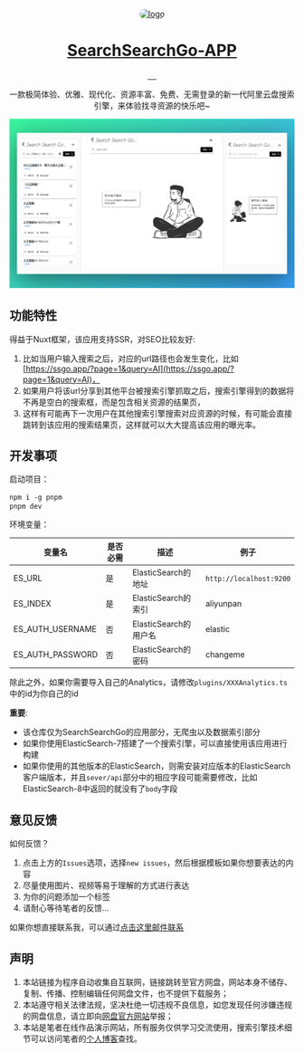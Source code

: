 <p align="center">
  <a href="https://ssgo.app" target="blank">
    <img src="https://ssgo.app/logobg.png" height="200px" alt="logo" style="border-radius: 20px"/>
    <h1 align="center"> SearchSearchGo-APP</h1>
  </a>
</p>

<p align="center">
  <a href="https://nuxt.com/">
    <img src="https://img.shields.io/badge/Nuxt3-00C58E?style=for-the-badge&logo=nuxt.js&logoColor=white" alt="">
  </a>
  <a href="https://vuetifyjs.com/">
    <img src="https://img.shields.io/badge/Vuetify-1867C0?style=for-the-badge&logo=vuetify&logoColor=white" alt="">
  </a>
  <a href="https://www.typescriptlang.org/">
    <img src="https://img.shields.io/badge/TypeScript-3178C6?style=for-the-badge&logo=typescript&logoColor=white" alt="">
  </a>
  <a href="https://www.elastic.co/">
    <img src="https://img.shields.io/badge/ElasticSearch-7-06B8D7?style=for-the-badge&logo=elasticsearch&logoColor=white" alt="">
  </a>
  <a href="https://opensource.org/license/mit/">
    <img src="https://img.shields.io/badge/License-MIT-yellow.svg?style=for-the-badge" alt="">
  </a>
</p>

<p align="center">
一款极简体验、优雅、现代化、资源丰富、免费、无需登录的新一代阿里云盘搜索引擎，来体验找寻资源的快乐吧~
</p>

<p align="center">
  <a href="">
    <img src="./images/PCMoblie-demo.png" alt=""> 
  </a>
</p>

## 功能特性

得益于Nuxt框架，该应用支持SSR，对SEO比较友好:

1. 比如当用户输入搜索之后，对应的url路径也会发生变化，比如[https://ssgo.app/?page=1&query=AI](https://ssgo.app/?page=1&query=AI)，
2. 如果用户将该url分享到其他平台被搜索引擎抓取之后，搜索引擎得到的数据将不再是空白的搜索框，而是包含相关资源的结果页，
3. 这样有可能再下一次用户在其他搜索引擎搜索对应资源的时候，有可能会直接跳转到该应用的搜索结果页，这样就可以大大提高该应用的曝光率。

## 开发事项

启动项目：

```shell
npm i -g pnpm
pnpm dev
```

环境变量：

|变量名|是否必需|描述|例子|
|-|-|-|-|
|ES_URL|是|ElasticSearch的地址|`http://localhost:9200`|
|ES_INDEX|是|ElasticSearch的索引|aliyunpan|
|ES_AUTH_USERNAME|否|ElasticSearch的用户名|elastic|
|ES_AUTH_PASSWORD|否|ElasticSearch的密码|changeme|

除此之外，如果你需要导入自己的Analytics，请修改`plugins/XXXAnalytics.ts`中的id为你自己的id

**重要**:

- 该仓库仅为SearchSearchGo的应用部分，无爬虫以及数据索引部分
- 如果你使用ElasticSearch-7搭建了一个搜索引擎，可以直接使用该应用进行构建
- 如果你使用的其他版本的ElasticSearch，则需安装对应版本的ElasticSearch客户端版本，并且`sever/api`部分中的相应字段可能需要修改，比如ElasticSearch-8中返回的就没有了`body`字段


## 意见反馈

如何反馈？

1. 点击上方的`Issues`选项，选择`new issues`，然后根据模板如果你想要表达的内容
2. 尽量使用图片、视频等易于理解的方式进行表达
3. 为你的问题添加一个标签
4. 请耐心等待笔者的反馈...

如果你想直接联系我，可以通过<a href="mailto:just@justin3go.com?subject=请表明您的来意">点击这里邮件联系</a>

## 声明

1. 本站链接为程序自动收集自互联网，链接跳转至官方网盘，网站本身不储存、复制、传播、控制编辑任何网盘文件，也不提供下载服务；
2. 本站遵守相关法律法规，坚决杜绝一切违规不良信息，如您发现任何涉嫌违规的网盘信息，请立即向<a href="https://terms.alicdn.com/legal-agreement/terms/suit_bu1_dingtalk/suit_bu1_dingtalk202103181300_11832.html">网盘官方网站</a>举报；
3. 本站是笔者在线作品演示网站，所有服务仅供学习交流使用，搜索引擎技术细节可以访问笔者的<a href="https://justin3go.com">个人博客</a>查找。
